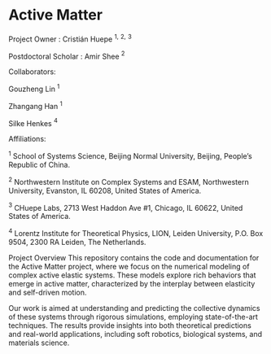 # Active Matter

Project Owner : Cristián Huepe $^{1,}$ $^{2,}$ $^3$

Postdoctoral Scholar : Amir Shee $^2$

Collaborators: 

Gouzheng Lin $^1$

Zhangang Han $^1$

Silke Henkes $^4$



Affiliations:

$^1$ School of Systems Science, Beijing Normal University, Beijing, People’s Republic of China.

$^2$ Northwestern Institute on Complex Systems and ESAM, Northwestern University, Evanston, IL 60208, United States of America.

$^3$ CHuepe Labs, 2713 West Haddon Ave #1, Chicago, IL 60622, United States of America.

$^4$ Lorentz Institute for Theoretical Physics, LION, Leiden University, P.O. Box 9504, 2300 RA Leiden, The Netherlands.

Project Overview
This repository contains the code and documentation for the Active Matter project, where we focus on the numerical modeling of complex active elastic systems. These models explore rich behaviors that emerge in active matter, characterized by the interplay between elasticity and self-driven motion.

Our work is aimed at understanding and predicting the collective dynamics of these systems through rigorous simulations, employing state-of-the-art techniques. The results provide insights into both theoretical predictions and real-world applications, including soft robotics, biological systems, and materials science.

